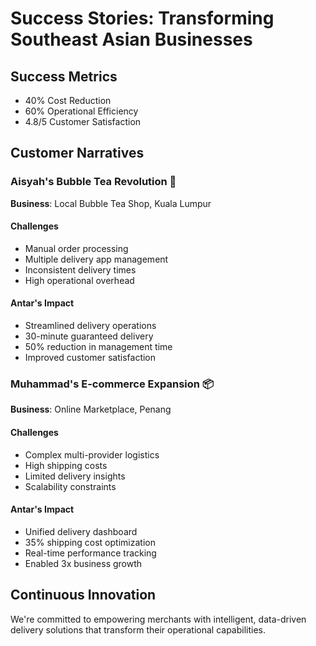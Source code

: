 # Success Stories: Transforming Southeast Asian Businesses

## Success Metrics
- 40% Cost Reduction
- 60% Operational Efficiency
- 4.8/5 Customer Satisfaction

## Customer Narratives

### Aisyah's Bubble Tea Revolution 🧋
**Business**: Local Bubble Tea Shop, Kuala Lumpur

#### Challenges
- Manual order processing
- Multiple delivery app management
- Inconsistent delivery times
- High operational overhead

#### Antar's Impact
- Streamlined delivery operations
- 30-minute guaranteed delivery
- 50% reduction in management time
- Improved customer satisfaction

### Muhammad's E-commerce Expansion 📦
**Business**: Online Marketplace, Penang

#### Challenges
- Complex multi-provider logistics
- High shipping costs
- Limited delivery insights
- Scalability constraints

#### Antar's Impact
- Unified delivery dashboard
- 35% shipping cost optimization
- Real-time performance tracking
- Enabled 3x business growth

## Continuous Innovation
We're committed to empowering merchants with intelligent, data-driven delivery solutions that transform their operational capabilities.
